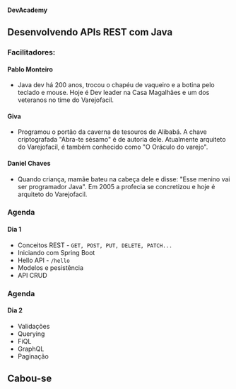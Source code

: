 #### DevAcademy 


## Desenvolvendo APIs REST com Java


### Facilitadores:


#### Pablo Monteiro
- Java dev há 200 anos, trocou o chapéu de vaqueiro e a botina pelo teclado e mouse. Hoje é Dev leader na Casa Magalhães e um dos veteranos no time do Varejofacil.


#### Giva
- Programou o portão da caverna de tesouros de Alibabá. A chave criptografada "Abra-te sésamo" é de autoria dele. Atualmente arquiteto do Varejofacil, é também conhecido como "O Oráculo do varejo".


#### Daniel Chaves
- Quando criança, mamãe bateu na cabeça dele e disse: "Esse menino vai ser programador Java". Em 2005 a profecia se concretizou e hoje é arquiteto do Varejofacil.


### Agenda
#### Dia 1
- Conceitos REST - `GET, POST, PUT, DELETE, PATCH...`
- Iniciando com Spring Boot
- Hello API - `/hello`
- Modelos e pesistência
- API CRUD


### Agenda
#### Dia 2
- Validações
- Querying
 - FiQL
 - GraphQL
 - Paginação


## Cabou-se